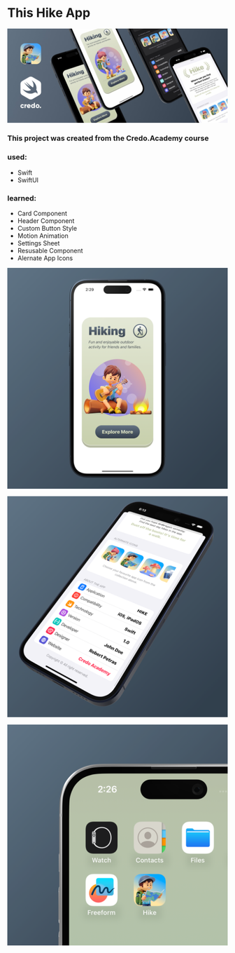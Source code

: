 # This Hike App
![alt text](assets/01.jpg)

### This project was created from the Credo.Academy course
###  used:
* Swift 
* SwiftUI
### learned:

* Card Component
* Header Component
* Custom Button Style
* Motion Animation
* Settings Sheet
* Resusable Component
* Alernate App Icons

![alt text](assets/02.png)

![alt text](assets/03.png)

![alt text](assets/04.png)
